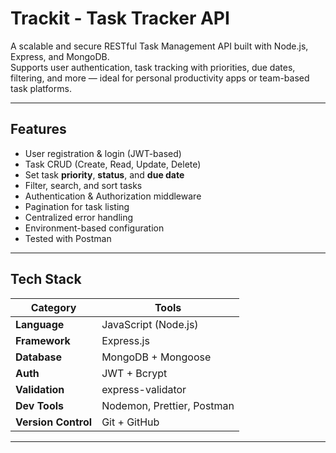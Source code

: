 # Trackit - Task Tracker API

A scalable and secure RESTful Task Management API built with Node.js, Express, and MongoDB.  
Supports user authentication, task tracking with priorities, due dates, filtering, and more — ideal for personal productivity apps or team-based task platforms.

---

## Features

- User registration & login (JWT-based)
- Task CRUD (Create, Read, Update, Delete)
- Set task **priority**, **status**, and **due date**
- Filter, search, and sort tasks
- Authentication & Authorization middleware
- Pagination for task listing
- Centralized error handling
- Environment-based configuration
- Tested with Postman

---

## Tech Stack

| Category        | Tools |
|----------------|-------|
| **Language**    | JavaScript (Node.js) |
| **Framework**   | Express.js |
| **Database**    | MongoDB + Mongoose |
| **Auth**        | JWT + Bcrypt |
| **Validation**  | express-validator|
| **Dev Tools**   | Nodemon, Prettier, Postman |
| **Version Control** | Git + GitHub |

---